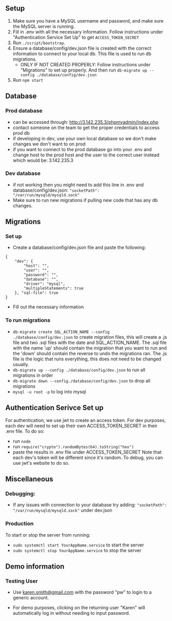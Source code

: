 ## Setup
1. Make sure you have a MySQL username and password, and make sure the MySQL server is running. 
2. Fill in .env with all the necessary information. Follow instructions under "Authentication Service Set Up" to get ```ACCESS_TOKEN_SECRET```
3. Run ```./script/bootstrap```.
4. Ensure a database/config/dev.json file is created with the correct information to connect to your local db. This file is used to run db migrations. 
    - ONLY IF NOT CREATED PROPERLY: Follow instructions under "Migrations" to set up properly. And then run ```db-migrate up --config ./database/config/dev.json```
5. Run ```npm start```

## Database 
### Prod database
- can be accessed through: http://3.142.235.3/phpmyadmin/index.php
- contact someone on the team to get the proper credentials to access prod db
- if developing in dev, use your own local database so we don't make changes we don't want to on prod
- if you want to connect to the prod database go into your .env and change host to the prod host and the user to the correct user instead which would be: 3.142.235.3

### Dev database
- if not working then you might need to add this line in .env and database/config/dev.json: ```"socketPath": "/var/run/mysqld/mysqld.sock"``` 
- Make sure to run new migrations if pulling new code that has any db changes. 


## Migrations
### Set up 
- Create a database/config/dev.json file and paste the following:
```
{
    "dev": {
        "host": "", 
        "user": "",
        "password": "",
        "database": "",
        "driver": "mysql",
        "multipleStatements": true
    }, "sql-file": true
}
```
- Fill out the necessary information

### To run migrations
- `db-migrate create SQL_ACTION_NAME --config ./database/config/dev.json` to create migration files, this will create a .js file and two .sql files with the date and SQL_ACTION_NAME. The .sql file with the name 'up' should contain the migration that you want to run and the 'down' should contain the reverse to undo the migrations ran. The .js file is the logic that runs everything, this does not need to be changed usually. 
- `db-migrate up --config ./database/config/dev.json` to run all migrations in order
- `db-migrate down --config./database/config/dev.json` to drop all migrations
- `mysql -u root -p` to log into mysql

## Authentication Serivce Set up
For authentication, we use jwt to create an access token. For dev purposes, each dev will need to set up their own ACCESS_TOKEN_SECRET in their .env file. To do so:
- run ```node```
- run ```require("crypto").randomBytes(64).toString("hex")```
- paste the results in .env file under ACCESS_TOKEN_SECRET
Note that each dev's token will be different since it's random. To debug, you can use jwt's website to do so. 

## Miscellaneous
### Debugging:
- If any issues with connection to your database try adding: 
```"socketPath": "/var/run/mysqld/mysqld.sock"``` under dev.json 


### Production
To start or stop the server from running:
- ```sudo systemctl start YourAppName.service``` to start the server
- ```sudo systemctl stop YourAppName.service``` to stop the server

## Demo information
### Testing User
- Use karen.smith@gmail.com with the password "pw" to login to a generic account.

- For demo purposes, clicking on the returning user "Karen" will automatically log in without needing to input password. 
